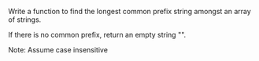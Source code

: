 Write a function to find the longest common prefix string amongst an array of strings.

If there is no common prefix, return an empty string "".

Note: Assume case insensitive